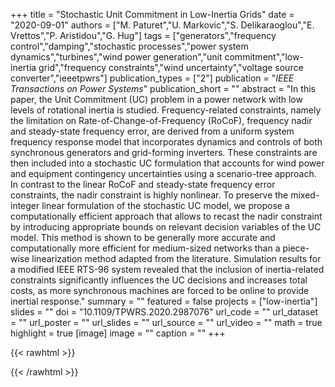 +++
title = "Stochastic Unit Commitment in Low-Inertia Grids"
date = "2020-09-01"
authors = ["M. Paturet","U. Markovic","S. Delikaraoglou","E. Vrettos","P. Aristidou","G. Hug"]
tags = ["generators","frequency control","damping","stochastic processes","power system dynamics","turbines","wind power generation","unit commitment","low-inertia grid","frequency constraints","wind uncertainty","voltage source converter","ieeetpwrs"]
publication_types = ["2"]
publication = "_IEEE Transactions on Power Systems_"
publication_short = ""
abstract = "In this paper, the Unit Commitment (UC) problem in a power network with low levels of rotational inertia is studied. Frequency-related constraints, namely the limitation on Rate-of-Change-of-Frequency (RoCoF), frequency nadir and steady-state frequency error, are derived from a uniform system frequency response model that incorporates dynamics and controls of both synchronous generators and grid-forming inverters. These constraints are then included into a stochastic UC formulation that accounts for wind power and equipment contingency uncertainties using a scenario-tree approach. In contrast to the linear RoCoF and steady-state frequency error constraints, the nadir constraint is highly nonlinear. To preserve the mixed-integer linear formulation of the stochastic UC model, we propose a computationally efficient approach that allows to recast the nadir constraint by introducing appropriate bounds on relevant decision variables of the UC model. This method is shown to be generally more accurate and computationally more efficient for medium-sized networks than a piece-wise linearization method adapted from the literature. Simulation results for a modified IEEE RTS-96 system revealed that the inclusion of inertia-related constraints significantly influences the UC decisions and increases total costs, as more synchronous machines are forced to be online to provide inertial response."
summary = ""
featured = false
projects = ["low-inertia"]
slides = ""
doi = "10.1109/TPWRS.2020.2987076"
url_code = ""
url_dataset = ""
url_poster = ""
url_slides = ""
url_source = ""
url_video = ""
math = true
highlight = true
[image]
image = ""
caption = ""
+++

{{< rawhtml >}}
<div data-badge-details="right" data-badge-type="medium-donut" data-doi="10.1109/TPWRS.2020.2987076" data-hide-no-mentions="true" class="altmetric-embed"></div>
{{< /rawhtml >}}
